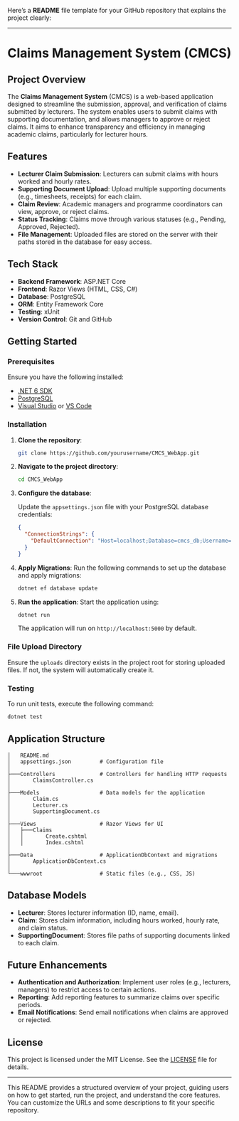 Here’s a **README** file template for your GitHub repository that explains the project clearly:

---

# Claims Management System (CMCS)

## Project Overview

The **Claims Management System** (CMCS) is a web-based application designed to streamline the submission, approval, and verification of claims submitted by lecturers. The system enables users to submit claims with supporting documentation, and allows managers to approve or reject claims. It aims to enhance transparency and efficiency in managing academic claims, particularly for lecturer hours.

## Features

- **Lecturer Claim Submission**: Lecturers can submit claims with hours worked and hourly rates.
- **Supporting Document Upload**: Upload multiple supporting documents (e.g., timesheets, receipts) for each claim.
- **Claim Review**: Academic managers and programme coordinators can view, approve, or reject claims.
- **Status Tracking**: Claims move through various statuses (e.g., Pending, Approved, Rejected).
- **File Management**: Uploaded files are stored on the server with their paths stored in the database for easy access.

## Tech Stack

- **Backend Framework**: ASP.NET Core
- **Frontend**: Razor Views (HTML, CSS, C#)
- **Database**: PostgreSQL
- **ORM**: Entity Framework Core
- **Testing**: xUnit
- **Version Control**: Git and GitHub

## Getting Started

### Prerequisites

Ensure you have the following installed:
- [.NET 6 SDK](https://dotnet.microsoft.com/download)
- [PostgreSQL](https://www.postgresql.org/download/)
- [Visual Studio](https://visualstudio.microsoft.com/) or [VS Code](https://code.visualstudio.com/)

### Installation

1. **Clone the repository**:

    ```bash
    git clone https://github.com/yourusername/CMCS_WebApp.git
    ```

2. **Navigate to the project directory**:

    ```bash
    cd CMCS_WebApp
    ```

3. **Configure the database**:
   
   Update the `appsettings.json` file with your PostgreSQL database credentials:

   ```json
   {
     "ConnectionStrings": {
       "DefaultConnection": "Host=localhost;Database=cmcs_db;Username=postgres;Password=mageba2003"
     }
   }
   ```

4. **Apply Migrations**:
   Run the following commands to set up the database and apply migrations:

   ```bash
   dotnet ef database update
   ```

5. **Run the application**:
   Start the application using:

   ```bash
   dotnet run
   ```

   The application will run on `http://localhost:5000` by default.

### File Upload Directory

Ensure the `uploads` directory exists in the project root for storing uploaded files. If not, the system will automatically create it.

### Testing

To run unit tests, execute the following command:

```bash
dotnet test
```

## Application Structure

```
│   README.md
│   appsettings.json         # Configuration file
│
├───Controllers              # Controllers for handling HTTP requests
│       ClaimsController.cs
│
├───Models                   # Data models for the application
│       Claim.cs
│       Lecturer.cs
│       SupportingDocument.cs
│
├───Views                    # Razor Views for UI
│   ├───Claims
│   │       Create.cshtml
│   │       Index.cshtml
│
├───Data                     # ApplicationDbContext and migrations
│       ApplicationDbContext.cs
│
└───wwwroot                  # Static files (e.g., CSS, JS)
```

## Database Models

- **Lecturer**: Stores lecturer information (ID, name, email).
- **Claim**: Stores claim information, including hours worked, hourly rate, and claim status.
- **SupportingDocument**: Stores file paths of supporting documents linked to each claim.

## Future Enhancements

- **Authentication and Authorization**: Implement user roles (e.g., lecturers, managers) to restrict access to certain actions.
- **Reporting**: Add reporting features to summarize claims over specific periods.
- **Email Notifications**: Send email notifications when claims are approved or rejected.

## License

This project is licensed under the MIT License. See the [LICENSE](LICENSE) file for details.

---

This README provides a structured overview of your project, guiding users on how to get started, run the project, and understand the core features. You can customize the URLs and some descriptions to fit your specific repository.
